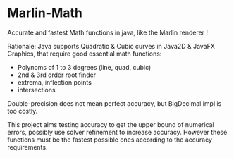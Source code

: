 # Marlin-Math

Accurate and fastest Math functions in java, like the Marlin renderer !

Rationale:
Java supports Quadratic & Cubic curves in Java2D & JavaFX Graphics, that require good essential math functions:
- Polynoms of 1 to 3 degrees (line, quad, cubic)
- 2nd & 3rd order root finder
- extrema, inflection points
- intersections

Double-precision does not mean perfect accuracy, but BigDecimal impl is too costly.

This project aims testing accuracy to get the upper bound of numerical errors, possibly use solver refinement to increase accuracy.
However these functions must be the fastest possible ones according to the accuracy requirements.

